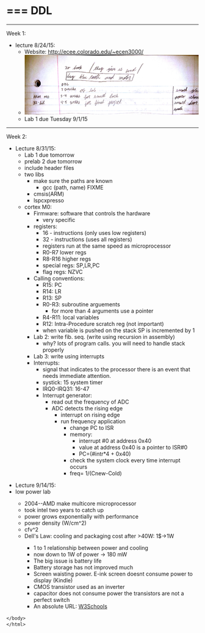 
===
DDL
===

---
Week 1:
* lecture 8/24/15:
  *  Website: http://ecee.colorado.edu/~ecen3000/
  *  ![Lecture 1](https://github.com/Matt-McNichols/perl/blob/master/DDL/class_8_24_15.jpg)
  *  Lab 1 due Tuesday 9/1/15

---
Week 2:

* Lecture 8/31/15:
  * Lab 1 due tomorrow
  * prelab 2 due tomorrow
  * include header files
  * two libs
    * make sure the paths are known
      * gcc (path, name) FIXME
    * cmsis(ARM)
    * lspcxpresso
  * cortex M0:
    * Firmware: software that controls the hardware
      * very specific
    * registers:
      * 16 - instructions (only uses low registers)
      * 32 - instructions (uses all registers)
      * registers run at the same speed as microprocessor
      * R0-R7  lower regs
      * R8-R16 higher regs
      * special regs: SP,LR,PC
      * flag regs:  NZVC
    * Calling conventions:
      * R15: PC
      * R14: LR
      * R13: SP
      * R0-R3: subroutine arguements
        * for more than 4 arguments use a pointer
      * R4-R11: local variables
      * R12:  Intra-Procedure scratch reg (not important)
      * when variable is pushed on the stack SP is incremented by 1
    * Lab 2: write fib. seq. (write using recursion in assembly)
      * why?  lots of program calls. you will need to handle stack properly
    * Lab 3: write using interrupts
    * Interrupts:
      * signal that indicates to the processor there is an event that needs immediate attention.
      * systick: 15  system timer
      * IRQ0-IRQ31: 16-47
      * Interrupt generator:
        * read out the frequency of ADC
        * ADC detects the rising edge
          * interrupt on rising edge
          * run frequency application
            * change PC to ISR
            * memory:
              * interrupt #0 at address 0x40
              * value at address 0x40 is a pointer to ISR#0
              * PC=(#intr*4 + 0x40)
            * check the system clock every time interrupt occurs
            * freq= 1/(Cnew-Cold) 
 
<body> 
<ul>
<li> Lecture 9/14/15:</li>
<li>low power lab</li>
  <ul>
  <li>2004--AMD make multicore microprocessor</li>
  <li>took intel two years to catch up</li>
  <li>power grows exponentially with performance</li>
  <li>power density (W/cm^2)</li>
  <li>cfv^2</li>
  <li>Dell's Law:  cooling and packaging cost after >40W: 1$->1W </li>
    <ul>
    <li>1 to 1 relationship between power and cooling</li>
    <li>now down to 1W of power -> 180 mW</li>
    <li>The big issue is battery life</li>
    <li>Battery storage has not improved much</li>
    <li>Screen waisting power. E-ink screen doesnt consume power to display (Kindle)</li>
    <li>CMOS transistor used as an inverter</li>
    <li>capacitor does not consume power the transistors are not a perfect switch</li>
    <li>An absolute URL: <a href="http://www.w3schools.com">W3Schools</a></li>
    </ul>
  </ul>
</ul>
</body>
    <html>
    <body>
    
    </body>
    </html>
